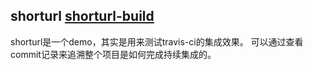 ## shorturl [shorturl-build](https://travis-ci.org/guoruibiao/shorturl/builds/524503426#)
shorturl是一个demo，其实是用来测试travis-ci的集成效果。
可以通过查看commit记录来追溯整个项目是如何完成持续集成的。